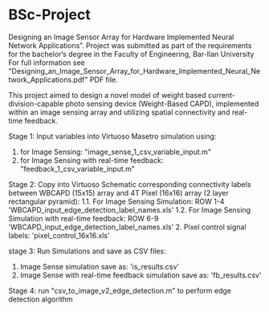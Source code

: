 # BSc-Project
Designing an Image Sensor Array for Hardware Implemented Neural Network Applications”.
Project was submitted as part of the requirements for the bachelor’s degree in the Faculty of Engineering, Bar-Ilan University
For full information see "Designing_an_Image_Sensor_Array_for_Hardware_Implemented_Neural_Network_Applications.pdf"  PDF file.

This project aimed to design a novel model of weight based current-division-capable photo sensing device (Weight-Based CAPD), implemented within an image sensing array and utilizing spatial connectivity and real-time feedback. 

Stage 1:
Input variables into Virtuoso Masetro simulation using:
  1. for Image Sensing: "image_sense_1_csv_variable_input.m"
  2. for Image Sensing with real-time feedback: "feedback_1_csv_variable_input.m"

Stage 2:
Copy into Virtuoso Schematic corresponding connectivity labels between WBCAPD (15x15) array and 4T Pixel (16x16) array (2 layer rectangular pyramid):
  1.1. For Image Sensing Simulation: ROW 1-4 'WBCAPD_input_edge_detection_label_names.xls'
  1.2. For Image Sensing Simulation with real-time feedback: ROW 6-9 'WBCAPD_input_edge_detection_label_names.xls'
  2.   Pixel control signal labels: 'pixel_control_16x16.xls'

stage 3: 
Run Simulations and save as CSV files:
  1. Image Sense simulation save as: 'is_results.csv'
  2. Image Sense with real-time feedback simulation save as: 'fb_results.csv'

Stage 4:
run "csv_to_image_v2_edge_detection.m" to perform edge detection algorithm
